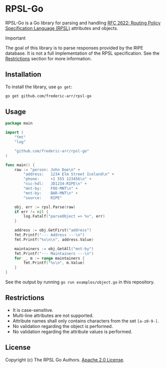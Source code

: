 # RPSL-Go

RPSL-Go is a Go library for parsing and handling [RFC 2622: Routing Policy Specification Language (RPSL)](https://datatracker.ietf.org/doc/rfc2622/) attributes and objects.

> [!IMPORTANT]  
> The goal of this library is to parse responses provided by the RIPE database. It is not a full implementation of the RPSL specification. See the [Restrictions](#restrictions) section for more information.

## Installation

To install the library, use `go get`:

```sh
go get github.com/frederic-arr/rpsl-go
```

## Usage

```go
package main

import (
	"fmt"
	"log"

	"github.com/frederic-arr/rpsl-go"
)

func main() {
	raw := "person:	John Doe\n" +
		"address:	1234 Elm Street Iceland\n" +
		"phone:		+1 555 123456\n" +
		"nic-hdl:	JD1234-RIPE\n" +
		"mnt-by:	FOO-MNT\n" +
		"mnt-by:	BAR-MNT\n" +
		"source:	RIPE"

	obj, err := rpsl.Parse(raw)
	if err != nil {
		log.Fatalf("parseObject => %v", err)
	}

	address := obj.GetFirst("address")
	fmt.Printf("--- Address ---\n")
	fmt.Printf("%s\n\n", address.Value)

	maintainers := obj.GetAll("mnt-by")
	fmt.Printf("--- Maintainers ---\n")
	for _, m := range maintainers {
		fmt.Printf("%s\n", m.Value)
	}
}

```

See the output by running `go run examples/object.go` in this repository.


## Restrictions

- It is case-sensitive.
- Multi-line attributes are not supported.
- Attribute names shall only contains characters from the set `[a-z0-9-]`.
- No validation regarding the object is performed.
- No validation regarding the attribute values is performed.


## License

Copyright (c) The RPSL Go Authors. [Apache 2.0 License](./LICENSE).
